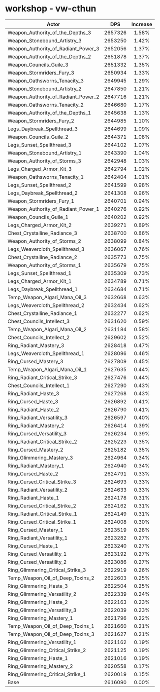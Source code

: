 # workshop - vw-cthun
| Actor | DPS | Increase |
|---|:---:|:---:|
|Weapon_Authority_of_the_Depths_3|2657326|1.58%|
|Weapon_Stonebound_Artistry_3|2653250|1.42%|
|Weapon_Authority_of_Radiant_Power_3|2652056|1.37%|
|Weapon_Authority_of_the_Depths_2|2651878|1.37%|
|Weapon_Councils_Guile_3|2651332|1.35%|
|Weapon_Stormriders_Fury_3|2650934|1.33%|
|Weapon_Oathsworns_Tenacity_3|2649945|1.29%|
|Weapon_Stonebound_Artistry_2|2647850|1.21%|
|Weapon_Authority_of_Radiant_Power_2|2647716|1.21%|
|Weapon_Oathsworns_Tenacity_2|2646680|1.17%|
|Weapon_Authority_of_the_Depths_1|2645638|1.13%|
|Weapon_Stormriders_Fury_2|2644985|1.10%|
|Legs_Daybreak_Spellthread_3|2644699|1.09%|
|Weapon_Councils_Guile_2|2644371|1.08%|
|Legs_Sunset_Spellthread_3|2644102|1.07%|
|Weapon_Stonebound_Artistry_1|2643390|1.04%|
|Weapon_Authority_of_Storms_3|2642948|1.03%|
|Legs_Charged_Armor_Kit_3|2642794|1.02%|
|Weapon_Oathsworns_Tenacity_1|2642404|1.01%|
|Legs_Sunset_Spellthread_2|2641599|0.98%|
|Legs_Daybreak_Spellthread_2|2641308|0.96%|
|Weapon_Stormriders_Fury_1|2640701|0.94%|
|Weapon_Authority_of_Radiant_Power_1|2640276|0.92%|
|Weapon_Councils_Guile_1|2640202|0.92%|
|Legs_Charged_Armor_Kit_2|2639271|0.89%|
|Chest_Crystalline_Radiance_3|2638700|0.86%|
|Weapon_Authority_of_Storms_2|2638099|0.84%|
|Legs_Weavercloth_Spellthread_3|2636067|0.76%|
|Chest_Crystalline_Radiance_2|2635773|0.75%|
|Weapon_Authority_of_Storms_1|2635679|0.75%|
|Legs_Sunset_Spellthread_1|2635309|0.73%|
|Legs_Charged_Armor_Kit_1|2634789|0.71%|
|Legs_Daybreak_Spellthread_1|2634684|0.71%|
|Temp_Weapon_Algari_Mana_Oil_3|2632668|0.63%|
|Legs_Weavercloth_Spellthread_2|2632434|0.62%|
|Chest_Crystalline_Radiance_1|2632277|0.62%|
|Chest_Councils_Intellect_3|2631620|0.59%|
|Temp_Weapon_Algari_Mana_Oil_2|2631184|0.58%|
|Chest_Councils_Intellect_2|2629602|0.52%|
|Ring_Radiant_Mastery_3|2628418|0.47%|
|Legs_Weavercloth_Spellthread_1|2628096|0.46%|
|Ring_Cursed_Mastery_3|2627809|0.45%|
|Temp_Weapon_Algari_Mana_Oil_1|2627635|0.44%|
|Ring_Radiant_Critical_Strike_3|2627476|0.44%|
|Chest_Councils_Intellect_1|2627290|0.43%|
|Ring_Radiant_Haste_3|2627268|0.43%|
|Ring_Cursed_Haste_3|2626892|0.41%|
|Ring_Radiant_Haste_2|2626790|0.41%|
|Ring_Radiant_Versatility_3|2626597|0.40%|
|Ring_Radiant_Mastery_2|2626414|0.39%|
|Ring_Cursed_Versatility_3|2626234|0.39%|
|Ring_Radiant_Critical_Strike_2|2625223|0.35%|
|Ring_Cursed_Mastery_2|2625182|0.35%|
|Ring_Glimmering_Mastery_3|2624964|0.34%|
|Ring_Radiant_Mastery_1|2624940|0.34%|
|Ring_Cursed_Haste_2|2624791|0.33%|
|Ring_Cursed_Critical_Strike_3|2624693|0.33%|
|Ring_Radiant_Versatility_2|2624633|0.33%|
|Ring_Radiant_Haste_1|2624178|0.31%|
|Ring_Cursed_Critical_Strike_2|2624162|0.31%|
|Ring_Radiant_Critical_Strike_1|2624149|0.31%|
|Ring_Cursed_Critical_Strike_1|2624008|0.30%|
|Ring_Cursed_Mastery_1|2623519|0.28%|
|Ring_Radiant_Versatility_1|2623282|0.27%|
|Ring_Cursed_Haste_1|2623240|0.27%|
|Ring_Cursed_Versatility_1|2623192|0.27%|
|Ring_Cursed_Versatility_2|2623086|0.27%|
|Ring_Glimmering_Critical_Strike_3|2622919|0.26%|
|Temp_Weapon_Oil_of_Deep_Toxins_2|2622603|0.25%|
|Ring_Glimmering_Haste_3|2622504|0.25%|
|Ring_Glimmering_Versatility_2|2622339|0.24%|
|Ring_Glimmering_Haste_2|2622163|0.23%|
|Ring_Glimmering_Versatility_3|2622039|0.23%|
|Ring_Glimmering_Mastery_1|2621796|0.22%|
|Temp_Weapon_Oil_of_Deep_Toxins_1|2621660|0.21%|
|Temp_Weapon_Oil_of_Deep_Toxins_3|2621627|0.21%|
|Ring_Glimmering_Versatility_1|2621162|0.19%|
|Ring_Glimmering_Critical_Strike_2|2621125|0.19%|
|Ring_Glimmering_Haste_1|2621016|0.19%|
|Ring_Glimmering_Mastery_2|2620558|0.17%|
|Ring_Glimmering_Critical_Strike_1|2620019|0.15%|
|Base|2616090|0.00%|
